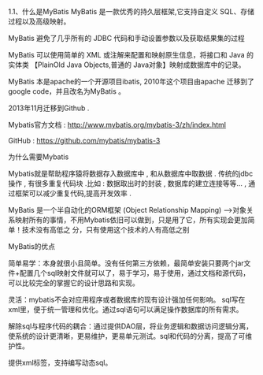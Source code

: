 

1.1、什么是MyBatis
MyBatis 是一款优秀的持久层框架,它支持自定义 SQL、存储过程以及高级映射。

MyBatis 避免了几乎所有的 JDBC 代码和手动设置参数以及获取结果集的过程

MyBatis 可以使用简单的 XML 或注解来配置和映射原生信息，将接口和 Java 的 实体类 【PlainOld Java Objects,普通的 Java对象】映射成数据库中的记录。

MyBatis 本是apache的一个开源项目ibatis, 2010年这个项目由apache 迁移到了google code，并且改名为MyBatis 。

2013年11月迁移到Github .

Mybatis官方文档 : http://www.mybatis.org/mybatis-3/zh/index.html

GitHub : https://github.com/mybatis/mybatis-3

为什么需要Mybatis

Mybatis就是帮助程序猿将数据存入数据库中 , 和从数据库中取数据 
.
传统的jdbc操作 , 有很多重复代码块 .比如 : 数据取出时的封装 , 数据库的建立连接等等... , 通过框架可以减少重复代码,提高开发效率 .

MyBatis 是一个半自动化的ORM框架 (Object Relationship Mapping) -->对象关系映射所有的事情，不用Mybatis依旧可以做到，只是用了它，所有实现会更加简单！技术没有高低之
分，只有使用这个技术的人有高低之别

MyBatis的优点

简单易学：本身就很小且简单。没有任何第三方依赖，最简单安装只要两个jar文件+配置几个sql映射文件就可以了，易于学习，易于使用，通过文档和源代码，可以比较完全的掌握它的设计思路和实现。

灵活：mybatis不会对应用程序或者数据库的现有设计强加任何影响。 sql写在xml里，便于统一管理和优化。通过sql语句可以满足操作数据库的所有需求。

解除sql与程序代码的耦合：通过提供DAO层，将业务逻辑和数据访问逻辑分离，使系统的设计更清晰，更易维护，更易单元测试。sql和代码的分离，提高了可维护性。

提供xml标签，支持编写动态sql。


